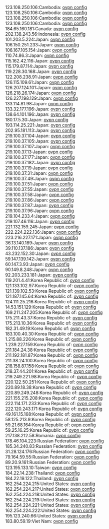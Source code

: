 123.108.250.106:Cambodia: [ovpn config](vpn/123_108_250_106.ovpn)  
123.108.250.106:Cambodia: [ovpn config](vpn/123_108_250_106.ovpn)  
123.108.250.106:Cambodia: [ovpn config](vpn/123_108_250_106.ovpn)  
123.108.250.106:Cambodia: [ovpn config](vpn/123_108_250_106.ovpn)  
184.65.160.181:Canada: [ovpn config](vpn/184_65_160_181.ovpn)  
202.138.243.56:Indonesia: [ovpn config](vpn/202_138_243_56.ovpn)  
101.203.5.224:Japan: [ovpn config](vpn/101_203_5_224.ovpn)  
106.150.251.233:Japan: [ovpn config](vpn/106_150_251_233.ovpn)  
106.167.105.154:Japan: [ovpn config](vpn/106_167_105_154.ovpn)  
110.74.86.3:Japan: [ovpn config](vpn/110_74_86_3.ovpn)  
115.162.42.116:Japan: [ovpn config](vpn/115_162_42_116.ovpn)  
115.179.87.114:Japan: [ovpn config](vpn/115_179_87_114.ovpn)  
119.228.30.168:Japan: [ovpn config](vpn/119_228_30_168.ovpn)  
122.208.238.91:Japan: [ovpn config](vpn/122_208_238_91.ovpn)  
126.115.109.61:Japan: [ovpn config](vpn/126_115_109_61.ovpn)  
126.207.124.101:Japan: [ovpn config](vpn/126_207_124_101.ovpn)  
126.218.26.174:Japan: [ovpn config](vpn/126_218_26_174.ovpn)  
126.227.198.129:Japan: [ovpn config](vpn/126_227_198_129.ovpn)  
133.114.81.98:Japan: [ovpn config](vpn/133_114_81_98.ovpn)  
133.32.177.196:Japan: [ovpn config](vpn/133_32_177_196.ovpn)  
138.64.101.196:Japan: [ovpn config](vpn/138_64_101_196.ovpn)  
180.17.5.30:Japan: [ovpn config](vpn/180_17_5_30.ovpn)  
193.114.25.221:Japan: [ovpn config](vpn/193_114_25_221.ovpn)  
202.95.181.113:Japan: [ovpn config](vpn/202_95_181_113.ovpn)  
219.100.37.104:Japan: [ovpn config](vpn/219_100_37_104.ovpn)  
219.100.37.105:Japan: [ovpn config](vpn/219_100_37_105.ovpn)  
219.100.37.107:Japan: [ovpn config](vpn/219_100_37_107.ovpn)  
219.100.37.13:Japan: [ovpn config](vpn/219_100_37_13.ovpn)  
219.100.37.177:Japan: [ovpn config](vpn/219_100_37_177.ovpn)  
219.100.37.182:Japan: [ovpn config](vpn/219_100_37_182.ovpn)  
219.100.37.19:Japan: [ovpn config](vpn/219_100_37_19.ovpn)  
219.100.37.31:Japan: [ovpn config](vpn/219_100_37_31.ovpn)  
219.100.37.49:Japan: [ovpn config](vpn/219_100_37_49.ovpn)  
219.100.37.51:Japan: [ovpn config](vpn/219_100_37_51.ovpn)  
219.100.37.55:Japan: [ovpn config](vpn/219_100_37_55.ovpn)  
219.100.37.58:Japan: [ovpn config](vpn/219_100_37_58.ovpn)  
219.100.37.86:Japan: [ovpn config](vpn/219_100_37_86.ovpn)  
219.100.37.87:Japan: [ovpn config](vpn/219_100_37_87.ovpn)  
219.100.37.96:Japan: [ovpn config](vpn/219_100_37_96.ovpn)  
219.104.233.4:Japan: [ovpn config](vpn/219_104_233_4.ovpn)  
219.107.46.116:Japan: [ovpn config](vpn/219_107_46_116.ovpn)  
221.132.159.245:Japan: [ovpn config](vpn/221_132_159_245.ovpn)  
222.224.222.136:Japan: [ovpn config](vpn/222_224_222_136.ovpn)  
223.216.227.171:Japan: [ovpn config](vpn/223_216_227_171.ovpn)  
36.13.140.189:Japan: [ovpn config](vpn/36_13_140_189.ovpn)  
39.110.137.186:Japan: [ovpn config](vpn/39_110_137_186.ovpn)  
43.232.152.30:Japan: [ovpn config](vpn/43_232_152_30.ovpn)  
59.147.139.142:Japan: [ovpn config](vpn/59_147_139_142.ovpn)  
60.147.3.93:Japan: [ovpn config](vpn/60_147_3_93.ovpn)  
90.149.8.248:Japan: [ovpn config](vpn/90_149_8_248.ovpn)  
92.203.233.181:Japan: [ovpn config](vpn/92_203_233_181.ovpn)  
119.201.4.41:Korea Republic of: [ovpn config](vpn/119_201_4_41.ovpn)  
121.133.102.97:Korea Republic of: [ovpn config](vpn/121_133_102_97.ovpn)  
121.139.102.53:Korea Republic of: [ovpn config](vpn/121_139_102_53.ovpn)  
121.187.145.64:Korea Republic of: [ovpn config](vpn/121_187_145_64.ovpn)  
124.111.25.216:Korea Republic of: [ovpn config](vpn/124_111_25_216.ovpn)  
14.53.151.129:Korea Republic of: [ovpn config](vpn/14_53_151_129.ovpn)  
169.211.247.205:Korea Republic of: [ovpn config](vpn/169_211_247_205.ovpn)  
175.211.43.37:Korea Republic of: [ovpn config](vpn/175_211_43_37.ovpn)  
175.213.10.36:Korea Republic of: [ovpn config](vpn/175_213_10_36.ovpn)  
182.31.49.19:Korea Republic of: [ovpn config](vpn/182_31_49_19.ovpn)  
183.100.40.30:Korea Republic of: [ovpn config](vpn/183_100_40_30.ovpn)  
1.215.88.226:Korea Republic of: [ovpn config](vpn/1_215_88_226.ovpn)  
1.239.227.159:Korea Republic of: [ovpn config](vpn/1_239_227_159.ovpn)  
211.184.24.38:Korea Republic of: [ovpn config](vpn/211_184_24_38.ovpn)  
211.192.181.87:Korea Republic of: [ovpn config](vpn/211_192_181_87.ovpn)  
211.38.24.100:Korea Republic of: [ovpn config](vpn/211_38_24_100.ovpn)  
218.158.87.158:Korea Republic of: [ovpn config](vpn/218_158_87_158.ovpn)  
218.37.44.201:Korea Republic of: [ovpn config](vpn/218_37_44_201.ovpn)  
219.249.221.98:Korea Republic of: [ovpn config](vpn/219_249_221_98.ovpn)  
220.122.50.251:Korea Republic of: [ovpn config](vpn/220_122_50_251.ovpn)  
220.89.18.38:Korea Republic of: [ovpn config](vpn/220_89_18_38.ovpn)  
220.89.249.248:Korea Republic of: [ovpn config](vpn/220_89_249_248.ovpn)  
221.155.215.208:Korea Republic of: [ovpn config](vpn/221_155_215_208.ovpn)  
222.114.171.233:Korea Republic of: [ovpn config](vpn/222_114_171_233.ovpn)  
222.120.243.171:Korea Republic of: [ovpn config](vpn/222_120_243_171.ovpn)  
49.161.15.168:Korea Republic of: [ovpn config](vpn/49_161_15_168.ovpn)  
58.125.213.9:Korea Republic of: [ovpn config](vpn/58_125_213_9.ovpn)  
59.21.68.164:Korea Republic of: [ovpn config](vpn/59_21_68_164.ovpn)  
59.25.16.25:Korea Republic of: [ovpn config](vpn/59_25_16_25.ovpn)  
217.138.212.58:Romania: [ovpn config](vpn/217_138_212_58.ovpn)  
178.46.104.223:Russian Federation: [ovpn config](vpn/178_46_104_223.ovpn)  
185.34.240.83:Russian Federation: [ovpn config](vpn/185_34_240_83.ovpn)  
31.28.124.176:Russian Federation: [ovpn config](vpn/31_28_124_176.ovpn)  
79.164.59.55:Russian Federation: [ovpn config](vpn/79_164_59_55.ovpn)  
89.20.9.161:Russian Federation: [ovpn config](vpn/89_20_9_161.ovpn)  
123.195.133.10:Taiwan: [ovpn config](vpn/123_195_133_10.ovpn)  
184.22.14.238:Thailand: [ovpn config](vpn/184_22_14_238.ovpn)  
184.22.19.122:Thailand: [ovpn config](vpn/184_22_19_122.ovpn)  
162.254.224.215:United States: [ovpn config](vpn/162_254_224_215.ovpn)  
162.254.224.217:United States: [ovpn config](vpn/162_254_224_217.ovpn)  
162.254.224.218:United States: [ovpn config](vpn/162_254_224_218.ovpn)  
162.254.224.219:United States: [ovpn config](vpn/162_254_224_219.ovpn)  
162.254.224.221:United States: [ovpn config](vpn/162_254_224_221.ovpn)  
162.254.224.222:United States: [ovpn config](vpn/162_254_224_222.ovpn)  
195.123.240.66:United States: [ovpn config](vpn/195_123_240_66.ovpn)  
183.80.59.19:Viet Nam: [ovpn config](vpn/183_80_59_19.ovpn)  
